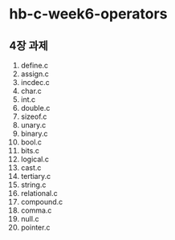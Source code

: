 # hb-c-week6-operators

## 4장 과제

1. define.c
2. assign.c
3. incdec.c
4. char.c
5. int.c
6. double.c
7. sizeof.c
8. unary.c
9. binary.c
10. bool.c
11. bits.c
12. logical.c
13. cast.c
14. tertiary.c
15. string.c
16. relational.c
17. compound.c
18. comma.c
19. null.c
20. pointer.c
